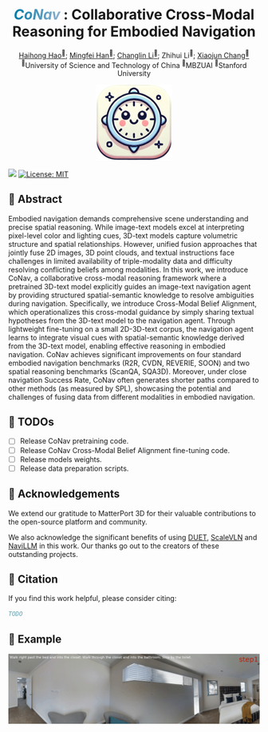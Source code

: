 <div align="center">

<h1><span style="background: linear-gradient(to right, #007BA7, #99B5D2); -webkit-background-clip: text; color: transparent;font-style: italic;"> CoNav </span>: Collaborative Cross-Modal Reasoning for Embodied Navigation </h1>

<div>
    <a href='https://abdd.top' target='_blank'>Haihong Hao<sup>🍕</sup></a>;
    <a href='https://mingfei.info' target='_blank'>Mingfei Han<sup>🌭</sup></a>;
    <a href='https://scholar.google.com/citations?hl=en&user=RLAgwBkAAAAJ' target='_blank'>Changlin Li<sup>🍔</sup></a>;
    Zhihui Li<sup>🍕</sup></a>;
    <a href='https://www.xiaojun.ai/' target='_blank'>Xiaojun Chang<sup>🍕</sup></a>
</div>
<sup>🍕</sup>University of Science and Technology of China
<sup>🌭</sup>MBZUAI
<sup>🍔</sup>Stanford University

<br>


<p align="center">
    <img src="assets/icon.png" width="30%"><br>
</p>
</div>

<div>
    <a href='https://arxiv.org/abs/' target='_blank'><img src='https://img.shields.io/badge/Paper-Arxiv-red'></a>
    <a href="https://opensource.org/licenses/MIT"><img src="https://img.shields.io/badge/License-MIT-yellow.svg" alt="License: MIT"></a>
</div>


## 🍹 Abstract

Embodied navigation demands comprehensive scene understanding and precise spatial reasoning. While image-text models excel at interpreting pixel-level color and lighting cues, 3D-text models capture volumetric structure and spatial relationships. However, unified fusion approaches that jointly fuse 2D images, 3D point clouds, and textual instructions face challenges in limited availability of triple-modality data and difficulty resolving conflicting beliefs among modalities. In this work, we introduce CoNav, a collaborative cross-modal reasoning framework where a pretrained 3D-text model explicitly guides an image-text navigation agent by providing structured spatial-semantic knowledge to resolve ambiguities during navigation. Specifically, we introduce Cross-Modal Belief Alignment, which operationalizes this cross-modal guidance by simply sharing textual hypotheses from the 3D-text model to the navigation agent. Through lightweight fine-tuning on a small 2D-3D-text corpus, the navigation agent learns to integrate visual cues with spatial-semantic knowledge derived from the 3D-text model, enabling effective reasoning in embodied navigation. CoNav achieves significant improvements on four standard embodied navigation benchmarks (R2R, CVDN, REVERIE, SOON) and two spatial reasoning benchmarks (ScanQA, SQA3D). Moreover, under close navigation Success Rate, CoNav often generates shorter paths compared to other methods (as measured by SPL), showcasing the potential and challenges of fusing data from different modalities in embodied navigation.

## 🍻 TODOs

- [ ] Release CoNav pretraining code.
- [ ] Release CoNav Cross-Modal Belief Alignment fine-tuning code.
- [ ] Release models weights.
- [ ] Release data preparation scripts.

## 🥂 Acknowledgements

We extend our gratitude to MatterPort 3D for their valuable contributions to the open-source platform and community.

We also acknowledge the significant benefits of using [DUET](https://github.com/cshizhe/VLN-DUET), [ScaleVLN](https://github.com/wz0919/ScaleVLN) and [NaviLLM](https://github.com/zd11024/NaviLLM) in this work. Our thanks go out to the creators of these outstanding projects.

## 🍺 Citation

If you find this work helpful, please consider citing:

```bibtex
TODO
```
## 📖 Example 

![Alt text](assets/example_5.gif)
